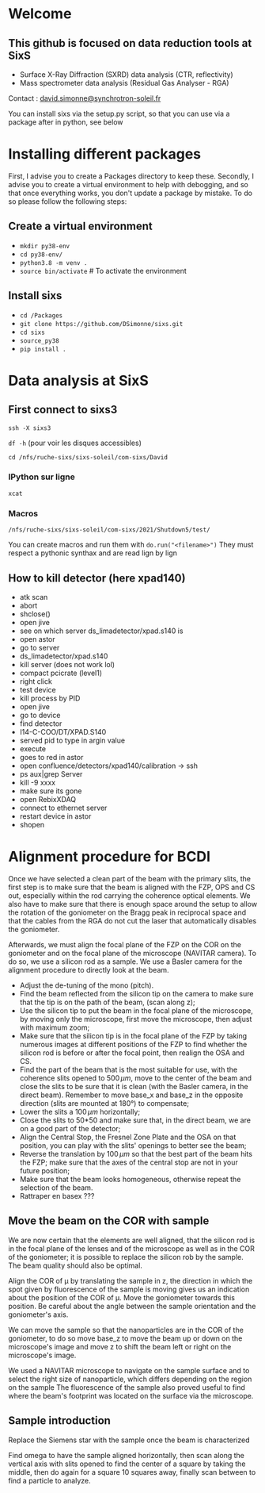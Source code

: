# Welcome 

## This github is focused on data reduction tools at SixS
* Surface X-Ray Diffraction (SXRD) data analysis (CTR, reflectivity)
* Mass spectrometer data analysis (Residual Gas Analyser - RGA)

Contact : david.simonne@synchrotron-soleil.fr

You can install sixs via the setup.py script, so that you can use via a package after in python, see below

# Installing different packages

First, I advise you to create a Packages directory to keep these.
Secondly, I advise you to create a virtual environment to help with debogging, and so that once everything works, you don't update a package by mistake. To do so please follow the following steps:

## Create a virtual environment

* `mkdir py38-env`
* `cd py38-env/`
* `python3.8 -m venv .`
* `source bin/activate` # To activate the environment

## Install sixs
* `cd /Packages`
* `git clone https://github.com/DSimonne/sixs.git`
* `cd sixs`
* `source_py38`
* `pip install .`

# Data analysis at SixS

## First connect to sixs3
`ssh -X sixs3`

`df -h` (pour voir les disques accessibles)

`cd /nfs/ruche-sixs/sixs-soleil/com-sixs/David`

### IPython sur ligne

`xcat`

### Macros

`/nfs/ruche-sixs/sixs-soleil/com-sixs/2021/Shutdown5/test/`

You can create macros and run them with `do.run("<filename>")`
They must respect a pythonic synthax and are read lign by lign


## How to kill detector (here xpad140)
* atk scan
* abort
* shclose()
* open jive
* see on which server ds_limadetector/xpad.s140 is
* open astor
* go to server
* ds_limadetector/xpad.s140
* kill server (does not work lol)
* compact pcicrate (level1)
* right click
* test device
* kill process by PID
* open jive
* go to device
* find detector
* I14-C-COO/DT/XPAD.S140
* served pid to type in argin value
* execute
* goes to red in astor
* open confluence/detectors/xpad140/calibration -> ssh
* ps aux|grep Server
* kill -9 xxxx
* make sure its gone
* open RebixXDAQ
* connect to ethernet server
* restart device in astor
* shopen

# Alignment procedure for BCDI

Once we have selected a clean part of the beam with the primary slits, the first step is to make sure that the beam is aligned with the FZP, OPS and CS out, especially within the rod carrying the coherence optical elements. We also have to make sure that there is enough space around the setup to allow the rotation of the goniometer on the Bragg peak in reciprocal space and that the cables from the RGA do not cut the laser that automatically disables the goniometer.

Afterwards, we must align the focal plane of the FZP on the COR on the goniometer and on the focal plane of the microscope (NAVITAR camera). To do so, we use a silicon rod as a sample. We use a Basler camera for the alignment procedure to directly look at the beam.

* Adjust the de-tuning of the mono (pitch).
* Find the beam reflected from the silicon tip on the camera to make sure that the tip is on the path of the beam, (scan along z);
* Use the silicon tip to put the beam in the focal plane of the microscope, by moving only the microscope, first move the microscope, then adjust with maximum zoom;
* Make sure that the silicon tip is in the focal plane of the FZP by taking numerous images at different positions of the FZP to find whether the silicon rod is before or after the focal point, then realign the OSA and CS.
* Find the part of the beam that is the most suitable for use, with the coherence slits opened to $500\,\mu m$, move to the center of the beam and close the slits to be sure that it is clean (with the Basler camera, in the direct beam). Remember to move base_x and base_z in the opposite direction (slits are mounted at 180°) to compensate;
* Lower the slits a $100\,\mu m$ horizontally;
* Close the slits to 50\*50 and make sure that, in the direct beam, we are on a good part of the detector;
* Align the Central Stop, the Fresnel Zone Plate and the OSA on that position, you can play with the slits' openings to better see the beam;
* Reverse the translation by $100\,\mu m$ so that the best part of the beam hits the FZP; make sure that the axes of the central stop are not in your future position;
* Make sure that the beam looks homogeneous, otherwise repeat the selection of the beam.
* Rattraper en basex ???

## Move the beam on the COR with sample
We are now certain that the elements are well aligned, that the silicon rod is in the focal plane of the lenses and of the microscope as well as in the COR of the goniometer; it is possible to replace the silicon rob by the sample. The beam quality should also be optimal.

Align the COR of µ by translating the sample in z, the direction in which the spot given by fluorescence of the sample is moving gives us an indication about the position of the COR of µ. Move the goniometer towards this position. Be careful about the angle between the sample orientation and the goniometer's axis.

We can move the sample so that the nanoparticles are in the COR of the goniometer, to do so move base_z to move the beam up or down on the microscope's image and move z to shift the beam left or right on the microscope's image.

We used a NAVITAR microscope to navigate on the sample surface and to select the right size of nanoparticle, which differs depending on the region on the sample The fluorescence of the sample also proved useful to find where the beam's footprint was located on the surface via the microscope.

## Sample introduction

Replace the Siemens star with the sample once the beam is characterized

Find omega to have the sample aligned horizontally, then scan along the vertical axis with slits opened to find the center of a square by taking the middle, then do again for a square 10 squares away, finally scan between to find a particle to analyze.

